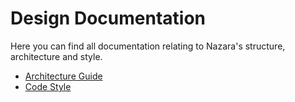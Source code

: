 # Design Documentation

Here you can find all documentation relating to Nazara's structure, architecture and style.

- [Architecture Guide](./001-architecture.md)
- [Code Style](./002-code_style.md)
